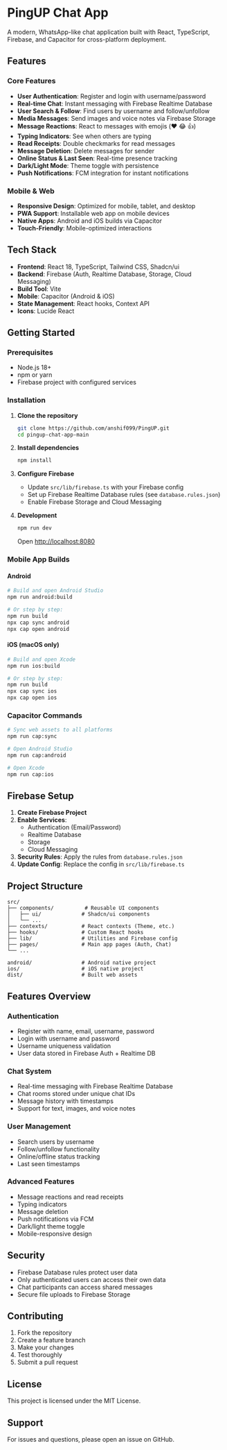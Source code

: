 # PingUP Chat App

A modern, WhatsApp-like chat application built with React, TypeScript, Firebase, and Capacitor for cross-platform deployment.

## Features

### Core Features
- **User Authentication**: Register and login with username/password
- **Real-time Chat**: Instant messaging with Firebase Realtime Database
- **User Search & Follow**: Find users by username and follow/unfollow
- **Media Messages**: Send images and voice notes via Firebase Storage
- **Message Reactions**: React to messages with emojis (❤️ 😂 👍)
- **Typing Indicators**: See when others are typing
- **Read Receipts**: Double checkmarks for read messages
- **Message Deletion**: Delete messages for sender
- **Online Status & Last Seen**: Real-time presence tracking
- **Dark/Light Mode**: Theme toggle with persistence
- **Push Notifications**: FCM integration for instant notifications

### Mobile & Web
- **Responsive Design**: Optimized for mobile, tablet, and desktop
- **PWA Support**: Installable web app on mobile devices
- **Native Apps**: Android and iOS builds via Capacitor
- **Touch-Friendly**: Mobile-optimized interactions

## Tech Stack

- **Frontend**: React 18, TypeScript, Tailwind CSS, Shadcn/ui
- **Backend**: Firebase (Auth, Realtime Database, Storage, Cloud Messaging)
- **Build Tool**: Vite
- **Mobile**: Capacitor (Android & iOS)
- **State Management**: React hooks, Context API
- **Icons**: Lucide React

## Getting Started

### Prerequisites
- Node.js 18+
- npm or yarn
- Firebase project with configured services

### Installation

1. **Clone the repository**
   ```bash
   git clone https://github.com/anshif099/PingUP.git
   cd pingup-chat-app-main
   ```

2. **Install dependencies**
   ```bash
   npm install
   ```

3. **Configure Firebase**
   - Update `src/lib/firebase.ts` with your Firebase config
   - Set up Firebase Realtime Database rules (see `database.rules.json`)
   - Enable Firebase Storage and Cloud Messaging

4. **Development**
   ```bash
   npm run dev
   ```
   Open [http://localhost:8080](http://localhost:8080)

### Mobile App Builds

#### Android
```bash
# Build and open Android Studio
npm run android:build

# Or step by step:
npm run build
npx cap sync android
npx cap open android
```

#### iOS (macOS only)
```bash
# Build and open Xcode
npm run ios:build

# Or step by step:
npm run build
npx cap sync ios
npx cap open ios
```

### Capacitor Commands

```bash
# Sync web assets to all platforms
npm run cap:sync

# Open Android Studio
npm run cap:android

# Open Xcode
npm run cap:ios
```

## Firebase Setup

1. **Create Firebase Project**
2. **Enable Services**:
   - Authentication (Email/Password)
   - Realtime Database
   - Storage
   - Cloud Messaging
3. **Security Rules**: Apply the rules from `database.rules.json`
4. **Update Config**: Replace the config in `src/lib/firebase.ts`

## Project Structure

```
src/
├── components/          # Reusable UI components
│   ├── ui/             # Shadcn/ui components
│   └── ...
├── contexts/           # React contexts (Theme, etc.)
├── hooks/              # Custom React hooks
├── lib/                # Utilities and Firebase config
├── pages/              # Main app pages (Auth, Chat)
└── ...

android/                # Android native project
ios/                    # iOS native project
dist/                   # Built web assets
```

## Features Overview

### Authentication
- Register with name, email, username, password
- Login with username and password
- Username uniqueness validation
- User data stored in Firebase Auth + Realtime DB

### Chat System
- Real-time messaging with Firebase Realtime Database
- Chat rooms stored under unique chat IDs
- Message history with timestamps
- Support for text, images, and voice notes

### User Management
- Search users by username
- Follow/unfollow functionality
- Online/offline status tracking
- Last seen timestamps

### Advanced Features
- Message reactions and read receipts
- Typing indicators
- Message deletion
- Push notifications via FCM
- Dark/light theme toggle
- Mobile-responsive design

## Security

- Firebase Database rules protect user data
- Only authenticated users can access their own data
- Chat participants can access shared messages
- Secure file uploads to Firebase Storage

## Contributing

1. Fork the repository
2. Create a feature branch
3. Make your changes
4. Test thoroughly
5. Submit a pull request

## License

This project is licensed under the MIT License.

## Support

For issues and questions, please open an issue on GitHub.
